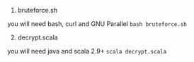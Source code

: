 1. bruteforce.sh

you will need bash, curl and GNU Parallel
`bash bruteforce.sh`

2. decrypt.scala

you will need java and scala 2.9+
`scala decrypt.scala`
